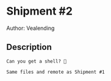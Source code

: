 # Shipment #2
Author: Vealending
## Description
```
Can you get a shell? 🐚

Same files and remote as Shipment #1

```

